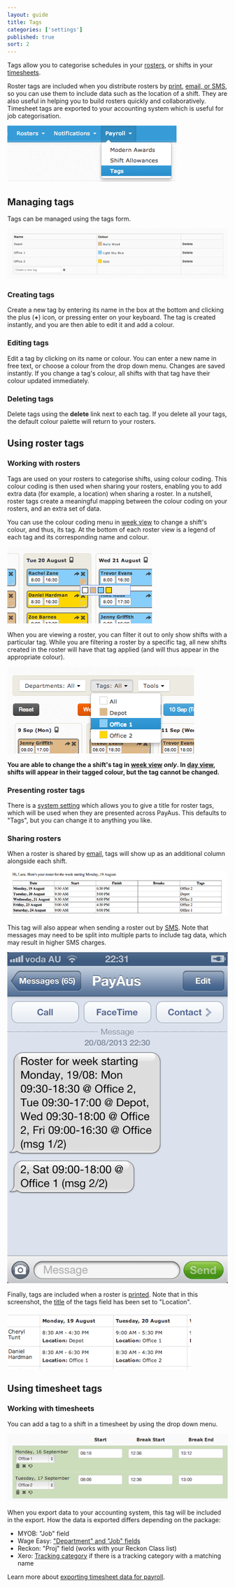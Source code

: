 ```yaml
---
layout: guide
title: Tags
categories: ['settings']
published: true
sort: 2
---
```


Tags allow you to categorise schedules in your [rosters](../../rosters/), or shifts in your [timesheets](../../timesheets/).

Roster tags are included when you distribute rosters by [print](../printing/), [email, or SMS](../sms/), so you can use them to include data such as the location of a shift. They are also useful in helping you to build rosters quickly and collaboratively. Timesheet tags are exported to your accounting system which is useful for job categorisation.

![Tags can be accessed from the main site navigation](/img/settings/roster_tag_nav.png)

## Managing tags

Tags can be managed using the tags form.

![Roster tags can be managed using the tags form](/img/settings/roster_tags_form.png)

### Creating tags

Create a new tag by entering its name in the box at the bottom and clicking the plus (**+**) icon, or pressing enter on your keyboard. The tag is created instantly, and you are then able to edit it and add a colour.

### Editing tags

Edit a tag by clicking on its name or colour. You can enter a new name in free text, or choose a colour from the drop down menu. Changes are saved instantly. If you change a tag's colour, all shifts with that tag have their colour updated immediately.

### Deleting tags

Delete tags using the **delete** link next to each tag. If you delete all your tags, the default colour palette will return to your rosters.

## Using roster tags

### Working with rosters

Tags are used on your rosters to categorise shifts, using colour coding. This colour coding is then used when sharing your rosters, enabling you to add extra data (for example, a location) when sharing a roster. In a nutshell, roster tags create a meaningful mapping between the colour coding on your rosters, and an extra set of data.

You can use the colour coding menu in [week view](../week/) to change a shift's colour, and thus, its tag. At the bottom of each roster view is a legend of each tag and its corresponding name and colour.

![Changing a shift's colour](/img/settings/roster_tag_editing.png)

When you are viewing a roster, you can filter it out to only show shifts with a particular tag. While you are filtering a roster by a specific tag, all new shifts created in the roster will have that tag applied (and will thus appear in the appropriate colour).

![When you are viewing a roster, you can filter it out to only show shifts with a particular tag](/img/settings/roster_tags_filter.png)

**You are able to change the a shift's tag in [week view](../week/) *only*. In [day view](../day/), shifts will appear in their tagged colour, but the tag cannot be changed.**

### Presenting roster tags

There is a [system setting](../../settings/settings/#title_of_roster_tags_field) which allows you to give a title for roster tags, which will be used when they are presented across PayAus. This defaults to "Tags", but you can change it to anything you like.

### Sharing rosters

When a roster is shared by [email](../sms/), tags will show up as an additional column alongside each shift.

![When a roster is shared by email, tags will show up as an additional column alongside each shift](/img/settings/roster_tags_email.png)

This tag will also appear when sending a roster out by [SMS](../sms/). Note that messages may need to be split into multiple parts to include tag data, which may result in higher SMS charges.

![Roster tags included in SMS messages](/img/settings/roster_tag_sms.png)

Finally, tags are included when a roster is [printed](../printing/). Note that in this screenshot, the [title](../../settings/settings/#title_of_roster_tags_field) of the tags field has been set to "Location".

![Tags are included when a roster is printed](/img/settings/roster_tags_print.png)

## Using timesheet tags

### Working with timesheets

You can add a tag to a shift in a timesheet by using the drop down menu.

![Tags on shifts](/img/settings/timesheet_tag_shifts.png)

When you export data to your accounting system, this tag will be included in the export. How the data is exported differs depending on the package:

* MYOB: "Job" field
* Wage Easy: ["Department" and "Job" fields](http://www.wageeasy.com.au/index.htm?payroll/tsimport.htm)
* Reckon: "Proj" field (works with your Reckon Class list)
* Xero: [Tracking category](http://help.xero.com/help/PayrollCategory.htm) if there is a tracking category with a matching name

<div class="alert alert-block">
  <i class="icon-hand-right"> </i>
  <p>Learn more about <a href="../../timesheets/exports/">exporting timesheet data for payroll</a>.</p>
</div>